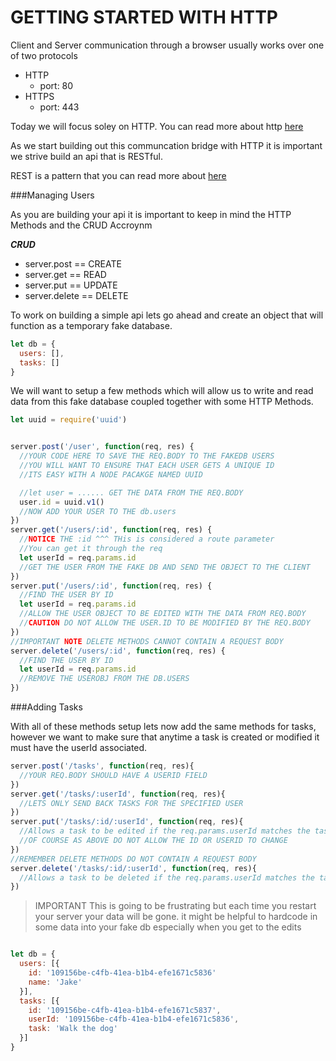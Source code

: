 GETTING STARTED WITH HTTP
=========================

Client and Server communication through a browser usually works over one of two protocols

- HTTP
  - port: 80
- HTTPS
  - port: 443

Today we will focus soley on HTTP. You can read more about http <a href="http://www.restapitutorial.com/lessons/httpmethods.html" target="_blank">here</a>

As we start building out this communcation bridge with HTTP it is important we strive build an api that is RESTful. 

REST is a pattern that you can read more about <a href="http://portal.boisecodeworks.com/#/my-path/Node%20JS/Intro/RESTful%20-%20API's/1?type=t" target="_blank">here</a>


###Managing Users

As you are building your api it is important to keep in mind the HTTP Methods and the CRUD Accroynm 

***CRUD***
- server.post   == CREATE
- server.get    == READ
- server.put    == UPDATE
- server.delete == DELETE 


To work on building a simple api lets go ahead and create an object that will function as a temporary fake database.

```javascript
let db = {
  users: [],
  tasks: []
}
```

We will want to setup a few methods which will allow us to write and read data from this fake database coupled together with some HTTP Methods.

```javascript
let uuid = require('uuid')


server.post('/user', function(req, res) { 
  //YOUR CODE HERE TO SAVE THE REQ.BODY TO THE FAKEDB USERS
  //YOU WILL WANT TO ENSURE THAT EACH USER GETS A UNIQUE ID
  //ITS EASY WITH A NODE PACAKGE NAMED UUID

  //let user = ...... GET THE DATA FROM THE REQ.BODY
  user.id = uuid.v1()
  //NOW ADD YOUR USER TO THE db.users
})
server.get('/users/:id', function(req, res) {
  //NOTICE THE :id ^^^ THis is considered a route parameter
  //You can get it through the req
  let userId = req.params.id
  //GET THE USER FROM THE FAKE DB AND SEND THE OBJECT TO THE CLIENT
})
server.put('/users/:id', function(req, res) {
  //FIND THE USER BY ID
  let userId = req.params.id
  //ALLOW THE USER OBJECT TO BE EDITED WITH THE DATA FROM REQ.BODY
  //CAUTION DO NOT ALLOW THE USER.ID TO BE MODIFIED BY THE REQ.BODY
})
//IMPORTANT NOTE DELETE METHODS CANNOT CONTAIN A REQUEST BODY
server.delete('/users/:id', function(req, res) {
  //FIND THE USER BY ID
  let userId = req.params.id
  //REMOVE THE USEROBJ FROM THE DB.USERS
})
```

###Adding Tasks

With all of these methods setup lets now add the same methods for tasks, 
however we want to make sure that anytime a task is created or modified 
it must have the userId associated. 

```javascript
server.post('/tasks', function(req, res){
  //YOUR REQ.BODY SHOULD HAVE A USERID FIELD
})
server.get('/tasks/:userId', function(req, res){
  //LETS ONLY SEND BACK TASKS FOR THE SPECIFIED USER
})
server.put('/tasks/:id/:userId', function(req, res){
  //Allows a task to be edited if the req.params.userId matches the task.userId
  //OF COURSE AS ABOVE DO NOT ALLOW THE ID OR USERID TO CHANGE
})
//REMEMBER DELETE METHODS DO NOT CONTAIN A REQUEST BODY
server.delete('/tasks/:id/:userId', function(req, res){
  //Allows a task to be deleted if the req.params.userId matches the task.userId
})
```

> IMPORTANT This is going to be frustrating but each time you restart your server your data will be gone.
  it might be helpful to hardcode in some data into your fake db especially when you get to the edits

```javascript

let db = {
  users: [{
    id: '109156be-c4fb-41ea-b1b4-efe1671c5836'
    name: 'Jake'
  }],
  tasks: [{
    id: '109156be-c4fb-41ea-b1b4-efe1671c5837',
    userId: '109156be-c4fb-41ea-b1b4-efe1671c5836',
    task: 'Walk the dog'
  }]
}

```






